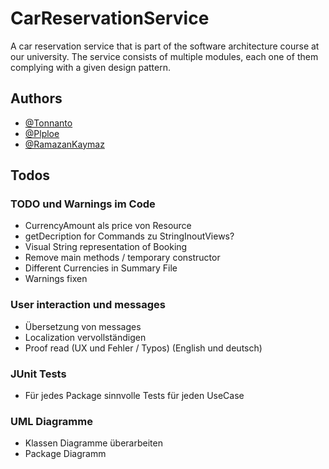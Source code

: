 # CarReservationService
A car reservation service that is part of the software architecture course at our university. The service consists of multiple modules, each one of them complying with a given design pattern. 

## Authors
- [@Tonnanto](https://www.github.com/Tonnanto)
- [@Plploe](https://www.github.com/Plploe)
- [@RamazanKaymaz](https://www.github.com/RamazanKaymaz)

## Todos
### TODO und Warnings im Code
 - CurrencyAmount als price von Resource
 - getDecription for Commands zu StringInoutViews?
 - Visual String representation of Booking
 - Remove main methods / temporary constructor
 - Different Currencies in Summary File
 - Warnings fixen

### User interaction und messages
 - Übersetzung von messages
 - Localization vervollständigen
 - Proof read (UX und Fehler / Typos) (English und deutsch)

### JUnit Tests
 - Für jedes Package sinnvolle Tests für jeden UseCase

### UML Diagramme
 - Klassen Diagramme überarbeiten
 - Package Diagramm